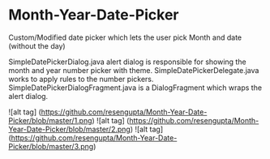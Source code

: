 # Month-Year-Date-Picker
Custom/Modified date picker which lets the user pick Month and date (without the day)

SimpleDatePickerDialog.java alert dialog is responsible for showing the month and year number picker with theme.
SimpleDatePickerDelegate.java works to apply rules to the number pickers.
SimpleDatePickerDialogFragment.java is a DialogFragment which wraps the alert dialog.

![alt tag] (https://github.com/resengupta/Month-Year-Date-Picker/blob/master/1.png)
![alt tag] (https://github.com/resengupta/Month-Year-Date-Picker/blob/master/2.png)
![alt tag] (https://github.com/resengupta/Month-Year-Date-Picker/blob/master/3.png)